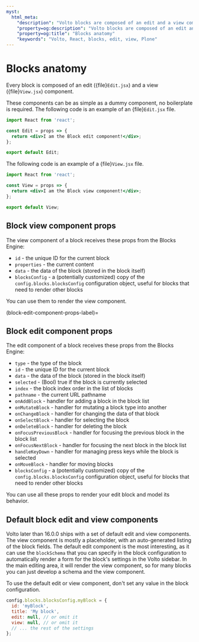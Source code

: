 ```yaml
---
myst:
  html_meta:
    "description": "Volto blocks are composed of an edit and a view component."
    "property=og:description": "Volto blocks are composed of an edit and a view component."
    "property=og:title": "Blocks anatomy"
    "keywords": "Volto, React, blocks, edit, view, Plone"
---
```


# Blocks anatomy

Every block is composed of an edit ({file}`Edit.jsx`) and a view ({file}`View.jsx`) component.

These components can be as simple as a dummy component, no boilerplate is required.
The following code is an example of an {file}`Edit.jsx` file.

```jsx
import React from 'react';

const Edit = props => {
  return <div>I am the Block edit component!</div>;
};

export default Edit;
```

The following code is an example of a {file}`View.jsx` file.

```jsx
import React from 'react';

const View = props => {
  return <div>I am the Block view component!</div>;
};

export default View;
```

## Block view component props

The view component of a block receives these props from the Blocks Engine:

- `id` - the unique ID for the current block
- `properties` - the current content
- `data` - the data of the block (stored in the block itself)
- `blocksConfig` - a (potentially customized) copy of the `config.blocks.blocksConfig` configuration object, useful for blocks that need to render other blocks

You can use them to render the view component.


(block-edit-component-props-label)=

## Block edit component props

The edit component of a block receives these props from the Blocks Engine:

- `type` - the type of the block
- `id` - the unique ID for the current block
- `data` - the data of the block (stored in the block itself)
- `selected` - (Bool) true if the block is currently selected
- `index` - the block index order in the list of blocks
- `pathname` - the current URL pathname
- `onAddBlock` - handler for adding a block in the block list
- `onMutateBlock` - handler for mutating a block type into another
- `onChangeBlock` - handler for changing the data of that block
- `onSelectBlock` - handler for selecting the block
- `onDeleteBlock` - handler for deleting the block
- `onFocusPreviousBlock` - handler for focusing the previous block in the block list
- `onFocusNextBlock` - handler for focusing the next block in the block list
- `handleKeyDown` - handler for managing press keys while the block is selected
- `onMoveBlock` - handler for moving blocks
- `blocksConfig` - a (potentially customized) copy of the `config.blocks.blocksConfig` configuration object, useful for blocks that need to render other blocks

You can use all these props to render your edit block and model its behavior.

## Default block edit and view components

Volto later than 16.0.0 ships with a set of default edit and view components.
The view component is mostly a placeholder, with an auto-generated listing of the block fields.
The default edit component is the most interesting, as it can use the `blockSchema` that you can specify in the block configuration to automatically render a form for the block's settings in the Volto sidebar.
In the main editing area, it will render the view component, so for many blocks you can just develop a schema and the view component.

To use the default edit or view component, don't set any value in the
block configuration.

```js
config.blocks.blocksConfig.myBlock = {
  id: 'myBlock',
  title: 'My block',
  edit: null, // or omit it
  view: null, // or omit it
  // ... the rest of the settings
};
```
